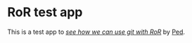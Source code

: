 # RoR test app

This is a test app to
[*see how we can use git with RoR*](http://github.com/)
by [Ped](http://github.com/mnsped).